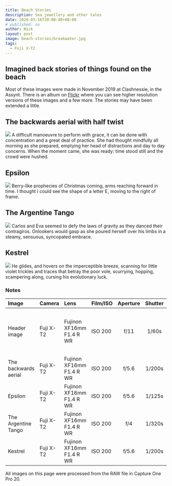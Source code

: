 ```yaml
---
title: Beach Stories
description: Sea jewellery and other tales
date: 2020-03-16T20:00:00+00:00
# published: no
author: Nick
layout: post
image: beach-stories/breakwater.jpg
tags:
  - Fuji X-T2
---
```

## Imagined back stories of things found on the beach
Most of these images were made in November 2019 at Clashnessie, in the Assynt. There is an album on [Flickr](https://www.flickr.com/gp/mrhood/4Q9mx9) where you can see higher resolution versions of these images and a few more. The stories may have been extended a little.

## The backwards aerial with half twist
![]({{site.baseurl}}/img/beach-stories/the-backwards-aerial-with-half-twist.jpg)
A difficult manoeuvre to perform with grace, it can be done with concentration and a great deal of practice. She had thought mindfully all morning as she prepared, emptying her head of distractions and day to day concerns. When the moment came, she was ready: time stood still and the crowd were hushed.

## Epsilon
![]({{site.baseurl}}/img/beach-stories/epsilon.jpg)
Berry-like prophecies of Christmas coming, arms reaching forward in time. I thought I could see the shape of a letter E, moving to the right of frame.

## The Argentine Tango
![]({{site.baseurl}}/img/beach-stories/the-argentine-tango.jpg)
Carlos and Eva seemed to defy the laws of gravity as they danced their contragiros. Onlookers would gasp as she poured herself over his limbs in a steamy, sensuous, syncopated embrace.

## Kestrel
![]({{site.baseurl}}/img/beach-stories/kestrel.jpg)
He glides, and hovers on the imperceptible breeze, scanning for little violet trickles and traces that betray the poor vole, scurrying, hopping, scampering along, cursing his evolutionary luck.

### Notes

Image|Camera|Lens|Film/ISO|Aperture|Shutter|Comment
:----|:-----|:---|:---|:------:|:----:|:------
Header image|Fuji X-T2|Fujinon XF16mm F1.4 R WR|ISO 200|f/11|1/60s|Not the Assynt: the famous breakwater at St. Monans, Fife.
The backwards aerial|Fuji X-T2|Fujinon XF16mm F1.4 R WR|ISO 200|f/5.6|1/200s
Epsilon|Fuji X-T2|Fujinon XF16mm F1.4 R WR|ISO 200|f/5.6|1/125s
The Argentine Tango|Fuji X-T2|Fujinon XF16mm F1.4 R WR|ISO 200|f/4|1/320s
Kestrel|Fuji X-T2|Fujinon XF16mm F1.4 R WR|ISO 200|f/5.6|1/200s

All images on this page were processed from the RAW file in Capture One Pro 20.
